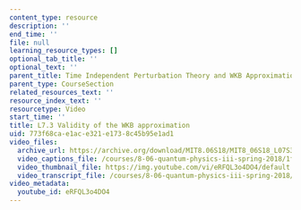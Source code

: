 ```yaml
---
content_type: resource
description: ''
end_time: ''
file: null
learning_resource_types: []
optional_tab_title: ''
optional_text: ''
parent_title: Time Independent Perturbation Theory and WKB Approximation
parent_type: CourseSection
related_resources_text: ''
resource_index_text: ''
resourcetype: Video
start_time: ''
title: L7.3 Validity of the WKB approximation
uid: 773f68ca-e1ac-e321-e173-8c45b95e1ad1
video_files:
  archive_url: https://archive.org/download/MIT8.06S18/MIT8_06S18_L07S3_300k.mp4
  video_captions_file: /courses/8-06-quantum-physics-iii-spring-2018/1fb7b78c792d5a288d55544cab13cf8b_eRFQL3o4DO4.vtt
  video_thumbnail_file: https://img.youtube.com/vi/eRFQL3o4DO4/default.jpg
  video_transcript_file: /courses/8-06-quantum-physics-iii-spring-2018/d21b8fda9d9a7af47c99b51344db64bc_eRFQL3o4DO4.pdf
video_metadata:
  youtube_id: eRFQL3o4DO4
---
```

